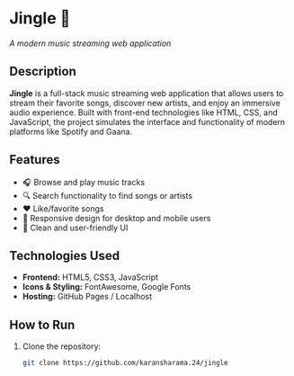 # Jingle 🎵  
*A modern music streaming web application*

## Description  
**Jingle** is a full-stack music streaming web application that allows users to stream their favorite songs, discover new artists, and enjoy an immersive audio experience. Built with front-end technologies like HTML, CSS, and JavaScript, the project simulates the interface and functionality of modern platforms like Spotify and Gaana.

## Features  
- 🎧 Browse and play music tracks  
- 🔍 Search functionality to find songs or artists  
- ❤️ Like/favorite songs  
- 📱 Responsive design for desktop and mobile users  
- 🎨 Clean and user-friendly UI

## Technologies Used  
- **Frontend:** HTML5, CSS3, JavaScript  
- **Icons & Styling:** FontAwesome, Google Fonts  
- **Hosting:** GitHub Pages / Localhost

## How to Run  
1. Clone the repository:  
   ```bash  
   git clone https://github.com/karansharama.24/jingle
